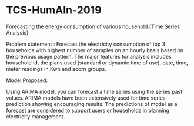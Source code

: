 # TCS-HumAIn-2019
Forecasting the energy consumption of various household.(Time Series Analysis)

 Problem statement : Forecast the electricity consumption of top 3 households with highest number of samples on an hourly basis based on the previous usage pattern. The major features for analysis includes household id, the plans used (standard or dynamic time of use), date, time, meter readings in Kwh and acorn groups.
 
 
Model Proposed:

Using ARIMA model, you can forecast a time series using the series past values. ARIMA models have been extensively used for time series prediction showing encouraging results. 
The predictions of model  as a forecast are considered to support users or households  in planning electricity management.



                            
